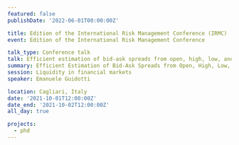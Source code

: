 ```yaml
---
featured: false
publishDate: '2022-06-01T00:00:00Z'

title: Edition of the International Risk Management Conference (IRMC)
event: Edition of the International Risk Management Conference

talk_type: Conference talk
talk: Efficient estimation of bid-ask spreads from open, high, low, and close prices
summary: Efficient Estimation of Bid-Ask Spreads from Open, High, Low, and Close Prices
session: Liquidity in financial markets
speaker: Emanuele Guidotti

location: Cagliari, Italy
date: '2021-10-01T12:00:00Z'
date_end: '2021-10-02T12:00:00Z'
all_day: true

projects:
  - phd
---
```

